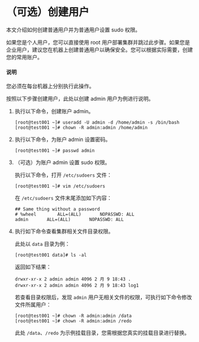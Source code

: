 # （可选）创建用户

本文介绍如何创建普通用户并为普通用户设置 sudo 权限。

如果您是个人用户，您可以直接使用 root 用户部署集群并跳过此步骤。如果您是企业用户，建议您在机器上创建普通用户以确保安全。您可以根据实际需要，创建您的常用账户。

<main id="notice" type='explain'>
  <h4>说明</h4>
  <p>您必须在每台机器上分别执行此操作。</p>
</main>

按照以下步骤创建用户，此处以创建 admin 用户为例进行说明。

1. 执行以下命令，创建账户 admin。

   ```shell
   [root@test001 ~]# useradd -U admin -d /home/admin -s /bin/bash
   [root@test001 ~]# chown -R admin:admin /home/admin
   ```

2. 执行以下命令，为账户 admin 设置密码。

   ```shell
   [root@test001 ~]# passwd admin
   ```

3. （可选）为账户 admin 设置 sudo 权限。

   执行以下命令，打开 `/etc/sudoers` 文件：

   ```shell
   [root@test001 ~]# vim /etc/sudoers
   ```

   在 `/etc/sudoers` 文件末尾添加如下内容：

   ```shell
   ## Same thing without a password
   # %wheel        ALL=(ALL)       NOPASSWD: ALL
   admin       ALL=(ALL)       NOPASSWD: ALL
   ```

4. 执行如下命令查看集群相关文件目录权限。

   此处以 `data` 目录为例：

   ```shell
   [root@test001 data]# ls -al
   ```

   返回如下结果：

   ```shell
   drwxr-xr-x 2 admin admin 4096 2 月 9 18:43 .
   drwxr-xr-x 2 admin admin 4096 2 月 9 18:43 log1
   ```

   若查看目录权限后，发现 `admin` 用户无相关文件的权限，可执行如下命令修改文件所属用户：

   ```shell
   [root@test001 ~]# chown -R admin:admin /data
   [root@test001 ~]# chown -R admin:admin /redo
   ```

   此处 `/data`、`/redo` 为示例挂载目录，您需根据您真实的挂载目录进行替换。
